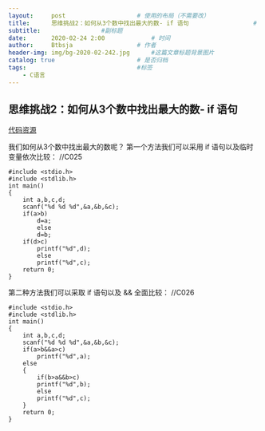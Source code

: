 ```yaml
---
layout:     post   				    # 使用的布局（不需要改）
title:      思维挑战2：如何从3个数中找出最大的数- if 语句				    # 标题 
subtitle:                 #副标题
date:       2020-02-24 2:00				# 时间
author:     Btbsja					# 作者
header-img: img/bg-2020-02-242.jpg 	    #这篇文章标题背景图片
catalog: true 						# 是否归档
tags:								#标签
    - C语言
---
```

思维挑战2：如何从3个数中找出最大的数- if 语句
---------------------------------
[代码资源](https://download.csdn.net/download/Btbsja/12155095)

我们如何从3个数中找出最大的数呢？
第一个方法我们可以采用 if 语句以及临时变量依次比较：    //C025

    #include <stdio.h>
    #include <stdlib.h>
    int main()
    {
        int a,b,c,d;
        scanf("%d %d %d",&a,&b,&c);
        if(a>b)
            d=a;
            else
            d=b;
        if(d>c)
            printf("%d",d);
            else
            printf("%d",c);
        return 0;
    }

第二种方法我们可以采取 if 语句以及 && 全面比较：    //C026

    #include <stdio.h>
    #include <stdlib.h>
    int main()
    {
        int a,b,c,d;
        scanf("%d %d %d",&a,&b,&c);
        if(a>b&&a>c)
            printf("%d",a);
        else
        {
            if(b>a&&b>c)
            printf("%d",b);
            else
            printf("%d",c);
        }
        return 0;
    }

